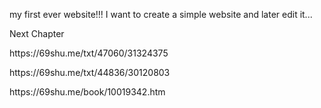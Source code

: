  my first ever website!!!
I want to create a simple website and later edit it... 





Next Chapter
<p>https://69shu.me/txt/47060/31324375</p>
<p>https://69shu.me/txt/44836/30120803</p>
<p>https://69shu.me/book/10019342.htm</p>

